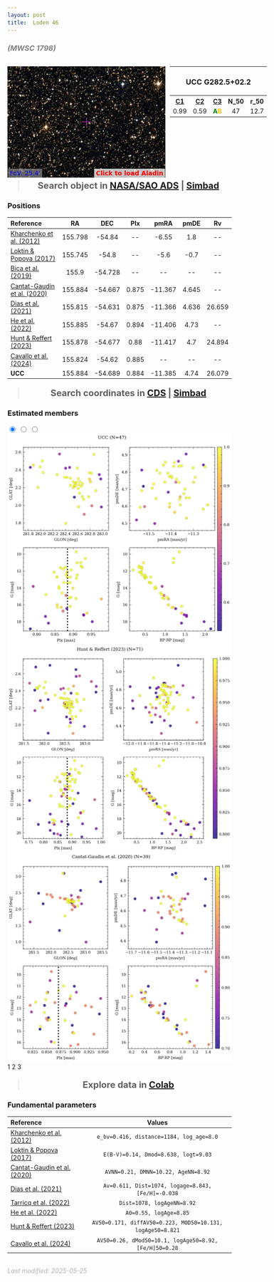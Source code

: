 ```yaml
---
layout: post
title:  Loden 46
---
```

<h3><span style="color: #808080;"><i>(MWSC 1798)</i></span></h3><div style="display: flex; justify-content: space-between; width:720px;height:250px">
<div style="text-align: center;">

<!-- Static image + data attributes for FOV and target -->
<img id="aladin_img"
     data-umami-event="aladin_load"
     src="https://raw.githubusercontent.com/ucc23/Q4P/main/plots/loden46_aladin.webp"
     alt="Click to load Aladin Lite" 
     style="width:355px;height:250px; cursor: pointer;"
     data-fov="0.423" 
     data-target="155.884 -54.689"/>
<!-- Div to contain Aladin Lite viewer -->
<div id="aladin-lite-div" style="width:355px;height:250px;display:none;"></div>
<!-- Aladin Lite script (will be loaded after the image is clicked) -->
<script src="{{ site.baseurl }}/scripts/aladin_load.js"></script>

</div>
<!-- Left block -->

<table style="text-align: center; width:355px;height:250px;">
  <!-- Row 1 (title) -->
  <tr>
    <td colspan="5"><h3>UCC G282.5+02.2</h3></td>
  </tr>
  <!-- Row 2 -->
  <tr>
    <th><a href="https://ucc.ar/faq#what-are-the-c1-c2-and-c3-parameters" title="Photometric class">C1</a></th>
    <th><a href="https://ucc.ar/faq#what-are-the-c1-c2-and-c3-parameters" title="Density class">C2</a></th>
    <th><a href="https://ucc.ar/faq#what-are-the-c1-c2-and-c3-parameters" title="Combined class">C3</a></th>
    <th><div title="Stars with membership probability >50%">N_50</div></th>
    <th><div title="Radius that contains half the members [arcmin]">r_50</div></th>
  </tr>
  <!-- Row 3 -->
  <tr>
    <td>0.99</td>
    <td>0.59</td>
    <td><span style="color: green; font-weight: bold;">A</span><span style="color: #FFC300; font-weight: bold;">B</span></td>
    <td>47</td>
    <td>12.7</td>
  </tr>
</table>
</div>

> <p style="text-align:center; font-weight: bold; font-size:20px">Search object in <a data-umami-event="nasa_search" href="https://ui.adsabs.harvard.edu/search/q=%20collection%3Aastronomy%20body%3A%22Loden%2046%22&sort=date%20desc%2C%20bibcode%20desc&p_=0" target="_blank">NASA/SAO ADS</a> | <a data-umami-event="simbad_search" href="https://simbad.cds.unistra.fr/simbad/sim-id-refs?Ident=loden46" target="_blank">Simbad</a></p>


### Positions

| Reference    | RA    | DEC   | Plx  | pmRA  | pmDE   |  Rv  |
| :---         | :---: | :---: | :---: | :---: | :---: | :---: |
|[Kharchenko et al. (2012)](https://ui.adsabs.harvard.edu/abs/2012A%26A...543A.156K) | 155.798 | -54.84 | -- | -6.55 | 1.8 | -- |
|[Loktin & Popova (2017)](https://ui.adsabs.harvard.edu/abs/2017AstBu..72..257L) | 155.745 | -54.8 | -- | -5.6 | -0.7 | -- |
|[Bica et al. (2019)](https://ui.adsabs.harvard.edu/abs/2019AJ....157...12B) | 155.9 | -54.728 | -- | -- | -- | -- |
|[Cantat-Gaudin et al. (2020)](https://ui.adsabs.harvard.edu/abs/2020A%26A...640A...1C) | 155.884 | -54.667 | 0.875 | -11.367 | 4.645 | -- |
|[Dias et al. (2021)](https://ui.adsabs.harvard.edu/abs/2021MNRAS.504..356D) | 155.815 | -54.631 | 0.875 | -11.366 | 4.636 | 26.659 |
|[He et al. (2022)](https://ui.adsabs.harvard.edu/abs/2022ApJS..262....7H) | 155.885 | -54.67 | 0.894 | -11.406 | 4.73 | -- |
|[Hunt & Reffert (2023)](https://ui.adsabs.harvard.edu/abs/2023A%26A...673A.114H) | 155.878 | -54.677 | 0.88 | -11.417 | 4.7 | 24.894 |
|[Cavallo et al. (2024)](https://ui.adsabs.harvard.edu/abs/2024AJ....167...12C) | 155.824 | -54.62 | 0.885 | -- | -- | -- |
| **UCC** |155.884 | -54.689 | 0.884 | -11.385 | 4.74 | 26.079 |

> <p style="text-align:center; font-weight: bold; font-size:20px">Search coordinates in <a data-umami-event="cds_coord_search" href="https://cdsportal.u-strasbg.fr/?target=155.884,-54.689" target="_blank">CDS</a> | <a data-umami-event="simbad_coord_search" href="https://simbad.cds.unistra.fr/mobile/object_list.html?coord=155.884%20-54.689&output=json&radius=5&userEntry=loden46" target="_blank">Simbad</a></p>

### Estimated members

<div class="carousel">
<input type="radio" name="radio-btn" id="slide1" checked>
<input type="radio" name="radio-btn" id="slide2">
<input type="radio" name="radio-btn" id="slide3">
<div class="slides">
<div class="slide">
<a href="https://raw.githubusercontent.com/ucc23/Q4P/main/plots/loden46.webp" target="_blank">
<img src="https://raw.githubusercontent.com/ucc23/Q4P/main/plots/loden46.webp" alt="Loden 46 UCC">
</a>
</div>
<div class="slide">
<a href="https://raw.githubusercontent.com/ucc23/Q4P/main/plots/loden46_HUNT23.webp" target="_blank">
<img src="https://raw.githubusercontent.com/ucc23/Q4P/main/plots/loden46_HUNT23.webp" alt="Loden 46 HUNT23">
</a>
</div>
<div class="slide">
<a href="https://raw.githubusercontent.com/ucc23/Q4P/main/plots/loden46_CANTAT20.webp" target="_blank">
<img src="https://raw.githubusercontent.com/ucc23/Q4P/main/plots/loden46_CANTAT20.webp" alt="Loden 46 CANTAT20">
</a>
</div>
</div>
<div class="indicators">
<label for="slide1">1</label>
<label for="slide2">2</label>
<label for="slide3">3</label>
</div>
</div>


> <p style="text-align:center; font-weight: bold; font-size:20px">Explore data in <a data-umami-event="colab" href="https://colab.research.google.com/github/ucc23/ucc/blob/main/assets/notebook.ipynb" target="_blank">Colab</a></p>


### Fundamental parameters

| Reference |  Values |
| :---         |     :---:      |
| [Kharchenko et al. (2012)](https://ui.adsabs.harvard.edu/abs/2012A%26A...543A.156K) | `e_bv=0.416, distance=1184, log_age=8.0` |
| [Loktin & Popova (2017)](https://ui.adsabs.harvard.edu/abs/2017AstBu..72..257L) | `E(B-V)=0.14, Dmod=8.638, logt=9.03` |
| [Cantat-Gaudin et al. (2020)](https://ui.adsabs.harvard.edu/abs/2020A%26A...640A...1C) | `AVNN=0.21, DMNN=10.22, AgeNN=8.92` |
| [Dias et al. (2021)](https://ui.adsabs.harvard.edu/abs/2021MNRAS.504..356D) | `Av=0.611, Dist=1074, logage=8.843, [Fe/H]=-0.038` |
| [Tarricq et al. (2022)](https://ui.adsabs.harvard.edu/abs/2022A%26A...659A..59T) | `Dist=1078, logAgeNN=8.92` |
| [He et al. (2022)](https://ui.adsabs.harvard.edu/abs/2022ApJS..262....7H) | `A0=0.55, logAge=8.85` |
| [Hunt & Reffert (2023)](https://ui.adsabs.harvard.edu/abs/2023A%26A...673A.114H) | `AV50=0.171, diffAV50=0.223, MOD50=10.131, logAge50=8.821` |
| [Cavallo et al. (2024)](https://ui.adsabs.harvard.edu/abs/2024AJ....167...12C) | `AV50=0.26, dMod50=10.1, logAge50=8.92, [Fe/H]50=0.28` |

<br>
<font color="b3b1b1"><i>Last modified: 2025-05-25</i></font>
